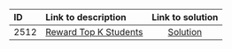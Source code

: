 | ID | Link to description | Link to solution
|:---|:---|:---:|
| 2512 | [Reward Top K Students](https://leetcode.com/problems/reward-top-k-students/) | [Solution](https://github.com/versenyi98/leetcode-solutions/tree/main/LeetCode/2512.%20Reward%20Top%20K%20Students)|
